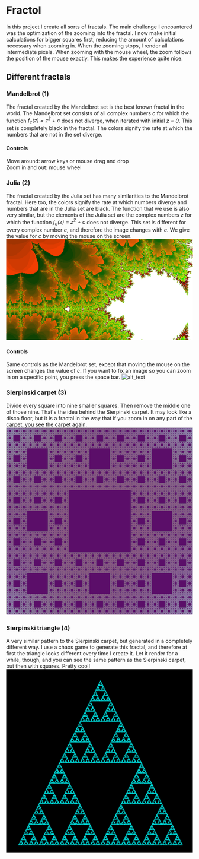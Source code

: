 # Fractol

In this project I create all sorts of fractals. The main challenge I encountered was the optimization of the zooming into the fractal. I now make initial calculations for bigger squares first, reducing the amount of calculations necessary when zooming in. When the zooming stops, I render all intermediate pixels. When zooming with the mouse wheel, the zoom follows the position of the mouse exactly. This makes the experience quite nice.

## Different fractals
### Mandelbrot (1)
The fractal created by the Mandelbrot set is the best known fractal in the world. The Mandelbrot set consists of all complex numbers _c_ for which the function _f<sub>c</sub>(z) = z<sup>2</sup> + c_ does not diverge, when iterated with initial _z = 0_. This set is completely black in the fractal. The colors signify the rate at which the numbers that are not in the set diverge. 

#### Controls
Move around: arrow keys or mouse drag and drop  
Zoom in and out: mouse wheel  

### Julia (2)
The fractal created by the Julia set has many similarities to the Mandelbrot fractal. Here too, the colors signify the rate at which numbers diverge and numbers that are in the Julia set are black. The function that we use is also very similar, but the elements of the Julia set are the complex numbers _z_ for which the function _f<sub>c</sub>(z) = z<sup>2</sup> + c_ does not diverge. This set is different for every complex number _c_, and therefore the image changes with _c_. We give the value for _c_ by moving the mouse on the screen.
![alt_text](./images/mandelbrot.png)

#### Controls
Same controls as the Mandelbrot set, except that moving the mouse on the screen changes the value of _c_. If you want to fix an image so you can zoom in on a specific point, you press the space bar.
![alt_text](./images/julia.png)

### Sierpinski carpet (3)
Divide every square into nine smaller squares. Then remove the middle one of those nine. That's the idea behind the Sierpinski carpet. It may look like a disco floor, but it is a fractal in the way that if you zoom in on any part of the carpet, you see the carpet again.
![alt_text](./images/carpet.png)

### Sierpinski triangle (4)
A very similar pattern to the Sierpinski carpet, but generated in a completely different way. I use a chaos game to generate this fractal, and therefore at first the triangle looks different every time I create it. Let it render for a while, though, and you can see the same pattern as the Sierpinski carpet, but then with squares. Pretty cool!
![alt_text](./images/triangle.png)
